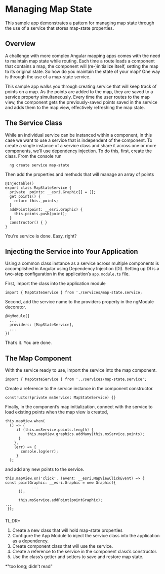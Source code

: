 # Managing Map State
This sample app demonstrates a pattern for managing map state through the use of a service that stores map-state properties.

## Overview
A challenge with more complex Angular mapping apps comes with the need to maintain map state while routing.  Each time a route loads a component that contains a map, the component will (re-)initialize itself, setting the map to its original state.  So how do you maintain the state of your map?  One way is through the use of a map-state service.

This sample app walks you through creating service that will keep track of points on a map.  As the points are added to the map, they are saved to a service property simultaneously.  Every time the user routes to the map view, the component gets the previously-saved points saved in the service and adds them to the map view, effectively refreshing the map state.

## The Service Class
While an individual service can be instanced within a component, in this case we want to use a service that is independent of the component.  To create a single instance of a service class and share it across one or more components, we’ll use dependency injection.  To do this, first, create the class.  From the console run
```
  ng create service map-state
```
Then add the properties and methods that will manage an array of points
```
@Injectable()
export class MapStateService {
  private _points: __esri.Graphic[] = [];
  get points() {
    return this._points;
  }
  addPoint(point: __esri.Graphic) {
    this.points.push(point);
  }
  constructor() { }
} 
```

You're service is done.  Easy, right?

## Injecting the Service into Your Application
Using a common class instance as a service across multiple components is accomplished in Angular using Dependency Injection (DI).  Setting up DI is a two-step configuration in the application’s ```app.module.ts``` file.

First, import the class into the application module
```
import { MapStateService } from './services/map-state.service;
```
Second, add the service name to the providers property in the ngModule decorator.
```
@NgModule({
  ...
  providers: [MapStateService],
  ...
})
```
That’s it.  You are done.

## The Map Component
With the service ready to use, import the service into the map component.
```
import { MapStateService } from '../services/map-state.service';
```
Create a reference to the service instance in the component constructor.

```
constructor(private msService: MapStateService) {}
```
Finally, in the component’s map initialization, connect with the service to load existing points when the map view is created,
```
this.mapView.when(
  () => {
     if (this.msService.points.length) {
          this.mapView.graphics.addMany(this.msService.points);
      }
    },
    (err) => {
       console.log(err);
     }
  );
```
and add any new points to the service.

```
this.mapView.on('click', (event: __esri.MapViewClickEvent) => {
const pointGraphic: __esri.Graphic = new Graphic({
            ...
      });

      this.msService.addPoint(pointGraphic);
...         
 });
```

### 
TL;DR*
1.	Create a new class that will hold map-state properties
2.	Configure the App Module to inject the service class into the application as a dependency.
3.	Create component class that will use the service.
4.	Create a reference to the service in the component class’s constructor.
5.	Use the class’s getter and setters to save and restore map state.

*"too long; didn't read"
